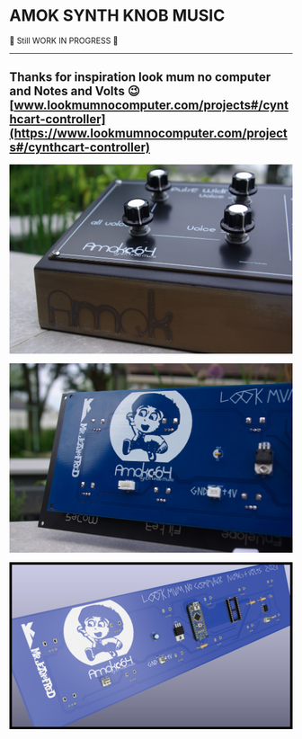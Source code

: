 # AMOK SYNTH KNOB MUSIC

:construction: Still WORK IN PROGRESS :construction:  

---
Thanks for inspiration look mum no computer and Notes and Volts :wink:  
[www.lookmumnocomputer.com/projects#/cynthcart-controller](https://www.lookmumnocomputer.com/projects#/cynthcart-controller)  
---

![AMOK SYNTH KNOB MUSIC steel box](https://github.com/Jean-Fred64/AMOK-SYNTH-KNOB-MUSIC/blob/main/medias/IMG/AMOK%20SYNTH%20KNOB%20MUSIC%20Steel%20BOX%20zoom%20amok%20logo.JPG)

![AMOK SYNTH KNOB MUSIC zoom logos](https://github.com/Jean-Fred64/AMOK-SYNTH-KNOB-MUSIC/blob/main/medias/IMG/AMOK%20SYNTH%20KNOB%20MUSIC%20PCB%20zoom%20logos%20Front.JPG)

![AMOK SYNTH KNOB MUSIC PCB](https://github.com/Jean-Fred64/AMOK-SYNTH-KNOB-MUSIC/blob/main/medias/IMG/AMOK%20SYNTH%20KNOB%20MUSIC%20PCB%20back%20Blue%20edition.png)
